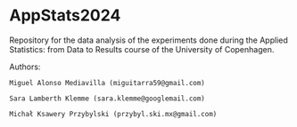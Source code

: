 # AppStats2024
Repository for the data analysis of the experiments done during the Applied Statistics: from Data to Results course of the University of Copenhagen.

Authors:

    Miguel Alonso Mediavilla (miguitarra59@gmail.com)

    Sara Lamberth Klemme (sara.klemme@googlemail.com)
    
    Michał Ksawery Przybylski (przybyl.ski.mx@gmail.com)
